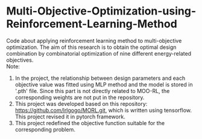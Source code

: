 # Multi-Objective-Optimization-using-Reinforcement-Learning-Method

Code about applying reinforcement learning method to multi-objective optimization.
The aim of this research is to obtain the optimal design combination by combinatorial optimization of nine different energy-related objectives.  
Note:
1. In the project, the relationship between design parameters and each objective value was fitted using MLP method and the model is stored in '.pth' file.
   Since this part is not directly related to MOO-RL, the corresponding weights are not put in the repository.
2. This project was developed based on this repository: https://github.com/lrlgogo/MORL.git, which is written using tensorflow. This project revised it in pytorch framework.
3. This project redefined the objective function suitable for the corresponding problem.
